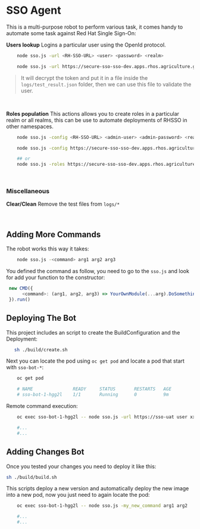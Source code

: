 # SSO Agent
This is a multi-purpose robot to perform various task, it comes handy to automate some task against Red Hat Single Sign-On:

**Users lookup** Logins a particular user using the OpenId protocol.

```sh
    node sso.js -url <RH-SSO-URL> <user> <password> <realm>

    node sso.js -url https://secure-sso-sso-dev.apps.rhos.agriculture.gov.ie/ JOHN.WHITE @d3vpw4812!!
```

   > It will decrypt the token and put it in a file inside the ``logs/test_result.json`` folder, then we can use this file to validate the user.



<br>    

**Roles population** This actions allows you to create roles in a particular realm or all realms, this can be use to automate deployments of RHSSO in other namespaces.

```sh
    node sso.js -config <RH-SSO-URL> <admin-user> <admin-password> <realm>

    node sso.js -config https://secure-sso-sso-dev.apps.rhos.agriculture.gov.ie/ admin 123456 my_realm

    ## or
    node sso.js -roles https://secure-sso-sso-dev.apps.rhos.agriculture.gov.ie/ admin 123456 my_realm
```
<br>  

### Miscellaneous

**Clear/Clean** Remove the test files from ``logs/*``


<br>  

## Adding More Commands

The robot works this way it takes:

```sh
    node sso.js -<command> arg1 arg2 arg3
```


You defined the command as follow, you need to go to the ```sso.js``` and look for add your function to the constructor:


```js
 new CMD({
      <command>: (arg1, arg2, arg3) => YourOwnModule(...arg).DoSomething()
 }).run()
```



## Deploying The Bot

This project includes an script to create the BuildConfiguration and the Deployment:

```sh
   sh ./build/create.sh    
```

Next you can locate the pod using ``oc get pod`` and locate a pod that start with ``sso-bot-*``: 

```sh
    oc get pod 

    # NAME               READY     STATUS       RESTARTS   AGE
    # sso-bot-1-hgg2l    1/1       Running      0          9m
```

Remote command execution: 

```sh
    oc exec sso-bot-1-hgg2l -- node sso.js -url https://sso-uat user xxyy my_realm

    #...
    #...
```


## Adding Changes Bot

Once you tested your changes you need to deploy it like this: 

```sh
sh ./build/build.sh
```

This scripts deploy a new version and automatically deploy the new image into a new pod, now you just need to again locate the pod: 

```sh
    oc exec sso-bot-1-hgg2l -- node sso.js -my_new_command arg1 arg2

    #...
    #...
```


